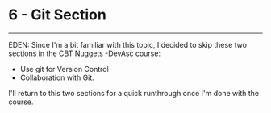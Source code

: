 
# 6 - Git Section #
________________________________________________________

<!-- 2021-01-07 00:40:36 -->

EDEN: Since I'm a bit familiar with this topic, I decided to skip these two sections in the CBT Nuggets -DevAsc course:

- Use git for Version Control
- Collaboration with Git.

I'll return to this two sections for a quick runthrough once I'm done with the course.